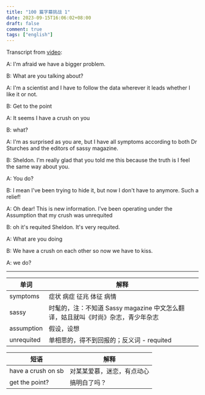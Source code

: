 ```yaml
---
title: "100 篇字幕挑战 1"
date: 2023-09-15T16:06:02+08:00
draft: false
comment: true
tags: ["english"]
---
```


Transcript from [video](https://www.youtube.com/watch?v=9zPc2xjVpCY):

A: I'm afraid we have a bigger problem.

B: What are you talking about?

A: I'm a scientist and I have to follow the data wherever it leads whether I like it or not.

B: Get to the point

A: It seems I have a crush on you

B: what?

A: I'm as surprised as you are, but I have all symptoms according to both Dr Sturches and the editors of sassy magazine.

B: Sheldon. I'm really glad that you told me this because the truth is I feel the same way about you.

A: You do?

B: I mean I've been trying to hide it, but now I don't have to anymore. Such a relief!

A: Oh dear! This is new information. I've been operating under the Assumption that my crush was unrequited

B: oh it's requited Sheldon. It's very requited.

A: What are you doing

B: We have a crush on each other so now we have to kiss.

A: we do?

---

单词          | 解释
------------- | -------------------------------
symptoms      | 症状 病症 征兆 体征 病情
sassy         | 时髦的，注：不知道 Sassy magazine 中文怎么翻译，姑且就叫《时尚》杂志，青少年杂志
assumption    | 假设，设想
unrequited    | 单相思的，得不到回报的；反义词 - requited 
 

短语               | 解释
------------------ | ----------------------
have a crush on sb | 对某某爱慕，迷恋，有点动心
get the point?     | 搞明白了吗？



